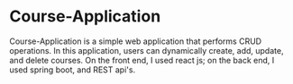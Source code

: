 # Course-Application
Course-Application is a simple web application that performs CRUD operations. In this application, users can dynamically create, add, update, and delete courses.
On the front end, I used react js; on the back end, I used spring boot, and REST api's.

